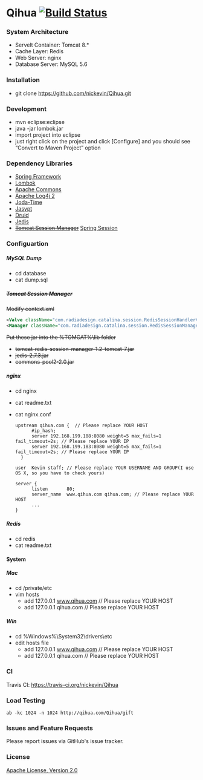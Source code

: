# Qihua [![Build Status](https://travis-ci.org/nickevin/Qihua.svg?branch=master)](https://travis-ci.org/nickevin/Qihua)

### System Architecture
* Servelt Container: Tomcat 8.*
* Cache Layer: Redis
* Web Server: nginx
* Database Server: MySQL 5.6 

### Installation
* git clone https://github.com/nickevin/Qihua.git

### Development
* mvn eclipse:eclipse
* java -jar lombok.jar
* import project into eclipse
* just right click on the project and click [Configure] and you should see “Convert to Maven Project” option

### Dependency Libraries
* [Spring Framework](https://github.com/spring-projects/spring-framework)
* [Lombok](https://github.com/rzwitserloot/lombok)
* [Apache Commons](http://commons.apache.org/)
* [Apache Log4j 2](http://logging.apache.org/log4j/2.x/)
* [Joda-Time](http://www.joda.org/joda-time/)
* [Jasypt](http://www.jasypt.org/)
* [Druid](https://github.com/alibaba/druid)
* [Jedis](https://github.com/xetorthio/jedis)
* ~~[Tomcat Session Manager](https://github.com/jcoleman/tomcat-redis-session-manager)~~ [Spring Session](http://docs.spring.io/spring-session/docs/current/reference/html5/)

### Configuartion
##### MySQL Dump
* cd database
* cat dump.sql

##### ~~Tomcat Session Manager~~
~~Modify context.xml~~
```xml
<Valve className="com.radiadesign.catalina.session.RedisSessionHandlerValve" />
<Manager className="com.radiadesign.catalina.session.RedisSessionManager" host="192.168.199.183" port="6379" database="0" maxInactiveInterval="60" />

```
~~Put these jar into the %TOMCAT%\lib folder~~
* ~~tomcat-redis-session-manager-1.2-tomcat-7.jar~~
* ~~jedis-2.7.3.jar~~
* ~~commons-pool2-2.0.jar~~

##### nginx  
* cd nginx
* cat readme.txt
* cat nginx.conf

  ```
  upstream qihua.com {  // Please replace YOUR HOST
        #ip_hash;
        server 192.168.199.108:8080 weight=5 max_fails=1 fail_timeout=2s; // Please replace YOUR IP
        server 192.168.199.183:8080 weight=5 max_fails=1 fail_timeout=2s; // Please replace YOUR IP
    }
  ```
  
  ```
  user  Kevin staff; // Please replace YOUR USERNAME AND GROUP(I use OS X, so you have to check yours)
  ```
  
  ```
  server {
        listen       80;
        server_name  www.qihua.com qihua.com; // Please replace YOUR HOST
        ...
  }
  ```

##### Redis
* cd redis
* cat readme.txt

#### System
##### Mac
* cd /private/etc
* vim hosts
  * add 127.0.0.1	www.qihua.com // Please replace YOUR HOST
  * add 127.0.0.1	qihua.com     // Please replace YOUR HOST

##### Win
* cd %Windows%\System32\drivers\etc
* edit hosts file
  * add 127.0.0.1	www.qihua.com // Please replace YOUR HOST
  * add 127.0.0.1	qihua.com     // Please replace YOUR HOST
  
### CI
Travis CI: https://travis-ci.org/nickevin/Qihua

### Load Testing
```
ab -kc 1024 -n 1024 http://qihua.com/Qihua/gift
```
### Issues and Feature Requests
Please report issues via GitHub's issue tracker.

### License
[Apache License, Version 2.0](http://www.apache.org/licenses/LICENSE-2.0)
